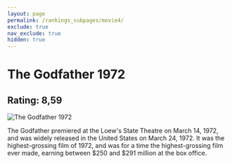 ```yaml
---
layout: page
permalink: /rankings_subpages/movie4/
exclude: true
nav_exclude: true
hidden: true
---
```

    
# The Godfather 1972
## Rating: 8,59
![The Godfather 1972](https://fwcdn.pl/fpo/10/89/1089/7196615_1.7.webp)


The Godfather premiered at the Loew's State Theatre on March 14, 1972, and was widely released in the United States on March 24, 1972. It was the highest-grossing film of 1972, and was for a time the highest-grossing film ever made, earning between $250 and $291 million at the box office.
